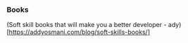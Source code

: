 ### Books

(Soft skill books that will make you a better developer - ady)[https://addyosmani.com/blog/soft-skills-books/]
